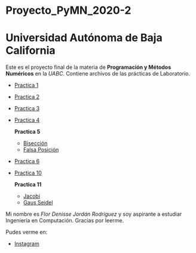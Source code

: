 # Proyecto_PyMN_2020-2
# Universidad Autónoma de Baja California

Este es el proyecto final de la materia de **Programación y Métodos Numéricos** en la _UABC_. Contiene archivos de las prácticas de Laboratorio.

* [Practica 1](https://github.com/florjordan/Proyecto_PyMN_2020-2/tree/main/Practica%201)

* [Practica 2](https://github.com/florjordan/Proyecto_PyMN_2020-2/tree/main/Practica%202)

* [Practica 3](https://github.com/florjordan/Proyecto_PyMN_2020-2/tree/main/Practica%203)

* [Practica 4](https://github.com/florjordan/Proyecto_PyMN_2020-2/tree/main/Practica%204)

  **Practica 5**
    * [Bisección](https://github.com/florjordan/Proyecto_PyMN_2020-2/blob/main/Practica%205/Bisecci%C3%B3n.cpp)
    * [Falsa Posición](https://github.com/florjordan/Proyecto_PyMN_2020-2/blob/main/Practica%205/Falsa%20posici%C3%B3n.cpp)


* [Practica 6](https://github.com/florjordan/Proyecto_PyMN_2020-2/blob/main/Practica%206/Practica%206.cpp)

* [Practica 10](https://github.com/florjordan/Proyecto_PyMN_2020-2/blob/main/Practica%2010/Practica%2010.cpp)

  **Practica 11**
    * [Jacobi](https://github.com/florjordan/Proyecto_PyMN_2020-2/blob/main/Practica%2011/Jacobi.cpp)
    * [Gaus Seidel](https://github.com/florjordan/Proyecto_PyMN_2020-2/blob/main/Practica%2011/GaussSeidel.cpp)

Mi nombre es *Flor Denisse Jordán Rodríguez* y soy aspirante a estudiar Ingeniería en Computación.
Gracias por leerme. 

Pudes verme en:
* [Instagram](https://www.instagram.com/flor.jordan/)
